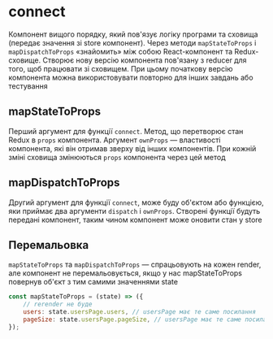 # connect

Компонент вищого порядку, який пов'язує логіку програми та сховища (передає значення зі store компонент). Через методи `mapStateToProps` і `mapDispatchToProps` «знайомить» між собою React-компонент та Redux-сховище. Створює нову версію компонента пов'язану з reducer для того, щоб працювати зі сховищем. При цьому початкову версію компонента можна використовувати повторно для інших завдань або тестування

## mapStateToProps

Перший аргумент для функції `connect`. Метод, що перетворює стан Redux в `props` компонента. Аргумент `ownProps` — властивості компонента, які він отримав зверху від інших компонентів. При кожній зміні сховища змінюються `props` компонента через цей метод

## mapDispatchToProps

Другий аргумент для функції `connect`, може буду об'єктом або функцією, яки приймає два аргументи `dispatch` і `ownProps`. Створені функції будуть передані компонент, таким чином компонент може оновити стан у store

## Перемальовка

`mapStateToProps` та `mapDispatchToProps` — спрацьовують на кожен render, але компонент не перемальовується, якщо у нас mapStateToProps повернув об'єкт з тим самими значеннями state

```jsx
const mapStateToProps = (state) => ({
    // rerender не буде
    users: state.usersPage.users, // usersPage має те саме посилання
    pageSize: state.usersPage.pageSize, // usersPage має те саме посилання
});
```
